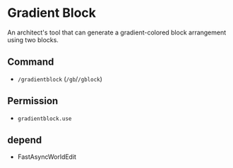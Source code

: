  # Gradient Block

An architect's tool that can generate a gradient-colored block arrangement using two blocks.

## Command
 - `/gradientblock` (`/gb`/`/gblock`)

## Permission
 - `gradientblock.use`


## depend
 - FastAsyncWorldEdit